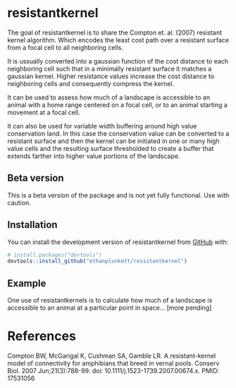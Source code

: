 
# resistantkernel

<!-- badges: start -->
<!-- badges: end -->

The goal of resistantkernel is to share the Compton et. al. (2007) resistant
kernel algorithm. Which encodes the least cost path over a resistant surface
from a focal cell to all neighboring cells.  

It is ussually converted into a gaussian function of the cost distance
to each neighboring cell such that in a minimally resistant surface it 
matches a gaussian kernel. Higher resistance values increase the cost distance
to neighboring cells and consequently compress the kernel.

It can be used to assess how much of a landscape is accessible to an animal with 
a home range centered on a focal cell, or to an animal starting a movement
at a focal cell.  

It can also be used for variable width buffering around high value conservation
land.  In this case the conservation value can be converted to a resistant 
surface and then the kernel  can be initiated in one or many high value cells 
and the resulting surface thresholded to create a buffer that extends farther 
into higher value portions of the landscape.

## Beta version

This is a beta version of the package and is not yet fully functional. 
Use with caution.

## Installation

You can install the development version of resistantkernel from
[GitHub](https://github.com/) with:

``` r
# install.packages("devtools")
devtools::install_github("ethanplunkett/resistantkernel")
```

## Example

One use of resistantkernels is to calculate how much of a landscape is 
accessible to an animal at a particular point in space...   [more pending]


# References 

Compton BW, McGarigal K, Cushman SA, Gamble LR. A resistant-kernel model of 
connectivity for amphibians that breed in vernal pools. Conserv Biol. 
2007 Jun;21(3):788-99. doi: 10.1111/j.1523-1739.2007.00674.x. PMID: 17531056
